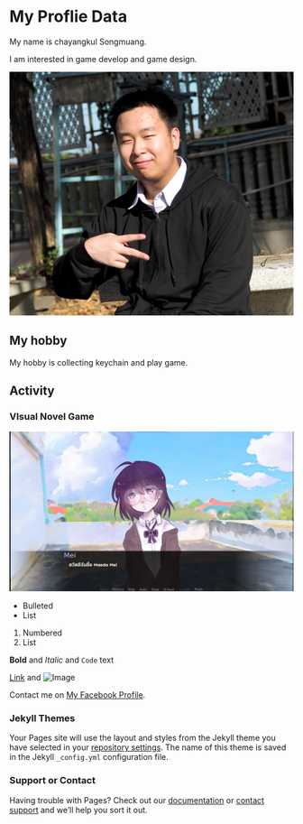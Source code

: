 # My Proflie Data

My name is chayangkul Songmuang.

I am interested in game develop and game design.

![Image](/Images/ProfliePicture.JPG)


## My hobby

My hobby is collecting keychain and play game.

## Activity
### VIsual Novel Game

![Image](/Images/VN.jpeg)


- Bulleted
- List

1. Numbered
2. List

**Bold** and _Italic_ and `Code` text

[Link](url) and ![Image](src)

Contact me on [My Facebook Profile](https://www.facebook.com/chayangkul.songmuang/).

### Jekyll Themes

Your Pages site will use the layout and styles from the Jekyll theme you have selected in your [repository settings](https://github.com/Nidome/nidome.github.io/settings/pages). The name of this theme is saved in the Jekyll `_config.yml` configuration file.

### Support or Contact

Having trouble with Pages? Check out our [documentation](https://docs.github.com/categories/github-pages-basics/) or [contact support](https://support.github.com/contact) and we’ll help you sort it out.
